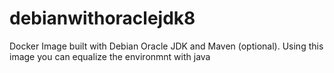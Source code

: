 # debianwithoraclejdk8
Docker Image built with Debian Oracle JDK and Maven (optional). Using this image you can equalize the environmnt with java 
